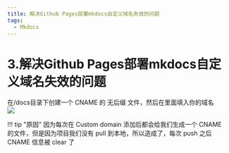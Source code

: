 ```yaml
---
title: 解决Github Pages部署mkdocs自定义域名失效的问题
tags:
  - Mkdocs
---
```


# 3.解决Github Pages部署mkdocs自定义域名失效的问题

在/docs目录下创建一个 CNAME 的 无后缀 文件，然后在里面填入你的域名  
![](https://s1.imagehub.cc/images/2024/02/02/d23082e5d3ebb839dba8b589a1cb5b7c.png)


!!! tip "原因"
    因为每次在 Custom domain 添加后都会给我们生成一个 CNAME 的文件，但是因为项目我们没有 pull 到本地，所以造成了，每次 push 之后 CNAME 信息被 clear 了


